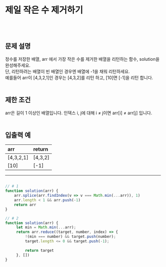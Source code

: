 # 제일 작은 수 제거하기
<br/>
<br/>

## 문제 설명
정수를 저장한 배열, arr 에서 가장 작은 수를 제거한 배열을 리턴하는 함수, solution을 완성해주세요.<br/>
단, 리턴하려는 배열이 빈 배열인 경우엔 배열에 -1을 채워 리턴하세요. <br/>
예를들어 arr이 [4,3,2,1]인 경우는 [4,3,2]를 리턴 하고, [10]면 [-1]을 리턴 합니다.
<br/>
<br/>

## 제한 조건
arr은 길이 1 이상인 배열입니다.
인덱스 i, j에 대해 i ≠ j이면 arr[i] ≠ arr[j] 입니다.
<br/>
<br/>

## 입출력 예
| arr |	return |
| :--- | :--- |
| [4,3,2,1] |	[4,3,2] |
| [10] | [-1] |

---

```javascript

// # 1
function solution(arr) {
    arr.splice(arr.findIndex(v => v === Math.min(...arr)), 1)
    arr.length < 1 && arr.push(-1)
    return arr
}

// # 2
function solution(arr) {
     let min = Math.min(...arr);
     return arr.reduce((target, number, index) => {
         !(min === number) && target.push(number);
         target.length <= 0 && target.push(-1);
        
         return target
     }, [])
}

```
